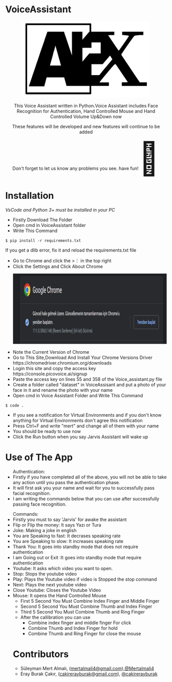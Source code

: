 # VoiceAssistant

<p align="center"><img src="https://github.com/Mertalmali4/VoiceAssistant/blob/master/icon/AI2X.png" width="400" height="240"></p>

<div align="center">

<a>This Voice Assistant written in Python.Voice Assistant includes Face Recognition for Authentication, Hand Controlled Mouse and Hand Controlled Volume Up&Down now</a>

<a>These features will be developed and new features will continue to be added</a>

<a>Don't forget to let us know any problems you see. have fun!</a><span style='font-size:100px;'>&#127773;</span>
</div>

# Installation
  
  *VsCode and Python 3+ must be installed in your PC*
  <ul>
  <li>Firstly Download The Folder</li>
  <li>Open cmd in VoiceAssistant folder</li>
  <li>Write This Command</li>
  </ul>

```shell
$ pip install -r requirements.txt
```

If you get a dlib error, fix it and reload the requirements.txt file

  <ul>
  <li>Go to Chrome and click the >︙ in the top right</li>
  <li>Click the Settings and Click About Chrome</li>
  <p align="left"><img src="https://github.com/Mertalmali4/VoiceAssistant/blob/master/icon/chrome_version.png" width="800" height="220"></p>
  <li>Note the Current Version of Chrome</li>
  <li>Go to This Site,Download And Install Your Chrome Versions Driver https://chromedriver.chromium.org/downloads</li>
  <li>Login this site and copy the access key https://console.picovoice.ai/signup</li>
  <li>Paste the access key on lines 55 and 358 of the Voice_assistant.py file</li>
  <li>Create a folder called "dataset" in VoiceAssisant and put a photo of your face in it and rename the photo with your name </li>
  
  <li>Open cmd in Voice Assistant Folder and Write This Command</li>
  </ul>
  
  
  
  
  
```shell
$ code .
```
  <ul>
  <li>If you see a notification for Virtual Environments and if you don't know anything for Virtual Environments don't agree this notification</li>
  <li>Press Ctrl+F and write "mert" and change all of them with your name</li>
  
  <li>You should be ready to use now</li>
  <li>Click the Run button when you say Jarvis Assistant will wake up</li>
  </ul>
  
  
 # Use of The App
  
  <ul>Authentication:
  <li>Firstly if you have completed all of the above, you will not be able to take any action until you pass the authentication phase.</li>
  <li>It will first ask you your name and wait for you to successfully pass facial recognition.</li>
  <li>I am writing the commands below that you can use after successfully passing face recognition.</li>
  </ul>
  
  <ul>Commands:
  <li>Firstly you must to say 'Jarvis' for awake the assistant</li>
  <li>Flip or Flip the money: It says Yazı or Tura </li>
  <li>Joke: Making a joke in english</li>
  <li>You are Speaking to fast: It decrases speaking rate</li>
  <li>You are Speaking to slow: It increases speaking rate</li>
  <li>Thank You: It goes into standby mode that does not require authentication</li>
  <li>I am Going out or Exit :It goes into standby mode that require authentication</li>
  <li>Youtube: It asks which video you want to open.</li>
  <li>Stop: Stops the youtube video</li>
  <li>Play: Plays the Youtube video if video is Stopped the stop command</li>
  <li>Next: Plays the next youtube video</li>
  <li>Close Youtube: Closes the Youtube Video</li>
  <li>Mouse: It opens the Hand Controlled Mouse
  <ul>
  <li>First 5 Second You Must Combine Index Finger and Middle Finger</li>
  <li>Second 5 Second You Must Combine Thumb and Index Finger</li>
  <li>Third 5 Second You Must Combine Thumb and Ring Finger</li>
  <li>After the callibration you can use
  <ul>
  <li>Combine index finger and middle finger For click</li>
  <li>Combine Thumb and Index Finger for hold</li>
  <li>Combine Thumb and Ring Finger for close the mouse</li>
  </ul>
  </ul>
  </li>
  
  # Contributors 
  
  - Süleyman Mert Almalı, (mertalmali4@gmail.com),[@Mertalmali4](https://github.com/Mertalmali4)
  - Eray Burak Çakır, (cakirerayburak@gmail.com), [@cakirerayburak](https://github.com/cakirerayburak)

  
